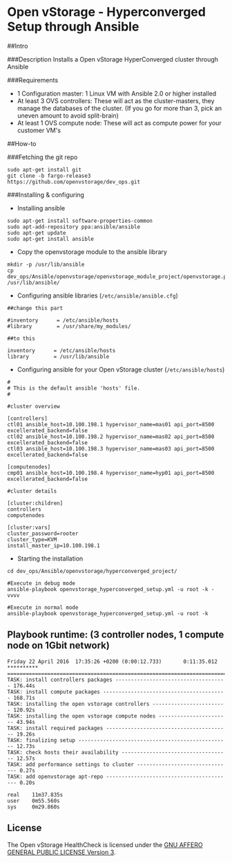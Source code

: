 # Open vStorage - Hyperconverged Setup through Ansible

##Intro

###Description
Installs a Open vStorage HyperConverged cluster through Ansible

###Requirements
* 1 Configuration master: 1 Linux VM with Ansible 2.0 or higher installed
* At least 3 OVS controllers: These will act as the cluster-masters, they manage the databases of the cluster. (If you go for more than 3, pick an uneven amount to avoid split-brain)
* At least 1 OVS compute node: These will act as compute power for your customer VM's

##How-to

###Fetching the git repo

```
sudo apt-get install git
git clone -b fargo-release3 https://github.com/openvstorage/dev_ops.git
```

###Installing & configuring

* Installing ansible
```
sudo apt-get install software-properties-common
sudo apt-add-repository ppa:ansible/ansible
sudo apt-get update
sudo apt-get install ansible
```

* Copy the openvstorage module to the ansible library

```
mkdir -p /usr/lib/ansible
cp dev_ops/Ansible/openvstorage/openvstorage_module_project/openvstorage.py /usr/lib/ansible/
```

* Configuring ansible libraries (`/etc/ansible/ansible.cfg`)

```
##change this part
 
#inventory      = /etc/ansible/hosts
#library        = /usr/share/my_modules/
 
##to this
 
inventory      = /etc/ansible/hosts
library        = /usr/lib/ansible
```

* Configuring ansible for your Open vStorage cluster (`/etc/ansible/hosts`)

```
#
# This is the default ansible 'hosts' file.
#

#cluster overview

[controllers]
ctl01 ansible_host=10.100.198.1 hypervisor_name=mas01 api_port=8500 excellerated_backend=false
ctl02 ansible_host=10.100.198.2 hypervisor_name=mas02 api_port=8500 excellerated_backend=false
ctl03 ansible_host=10.100.198.3 hypervisor_name=mas03 api_port=8500 excellerated_backend=false

[computenodes]
cmp01 ansible_host=10.100.198.4 hypervisor_name=hyp01 api_port=8500 excellerated_backend=false

#cluster details

[cluster:children]
controllers
computenodes

[cluster:vars]
cluster_password=rooter
cluster_type=KVM
install_master_ip=10.100.198.1
```

* Starting the installation

```
cd dev_ops/Ansible/openvstorage/hyperconverged_project/
 
#Execute in debug mode
ansible-playbook openvstorage_hyperconverged_setup.yml -u root -k -vvvv
 
#Execute in normal mode
ansible-playbook openvstorage_hyperconverged_setup.yml -u root -k
```

## Playbook runtime: (3 controller nodes, 1 compute node on 1Gbit network)
```
Friday 22 April 2016  17:35:26 +0200 (0:00:12.733)       0:11:35.012 ********** 
=============================================================================== 
TASK: install controllers packages ------------------------------------ 176.44s
TASK: install compute packages ---------------------------------------- 168.71s
TASK: installing the open vstorage controllers ------------------------ 120.92s
TASK: installing the open vstorage compute nodes ----------------------- 43.94s
TASK: install required packages ---------------------------------------- 19.26s
TASK: finalizing setup ------------------------------------------------- 12.73s
TASK: check hosts their availability ----------------------------------- 12.57s
TASK: add performance settings to cluster ------------------------------- 0.27s
TASK: add openvstorage apt-repo ----------------------------------------- 0.20s

real    11m37.835s
user    0m55.560s
sys     0m29.860s
```

## License
The Open vStorage HealthCheck is licensed under the [GNU AFFERO GENERAL PUBLIC LICENSE Version 3](https://www.gnu.org/licenses/agpl.html).